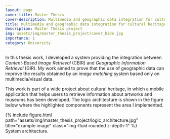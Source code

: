 ```yaml
---
layout: page
cover-title: Master Thesis
cover-description: Multimedia and geographic data integration for cultural heritage information retrieval
title: Multimedia and geographic data integration for cultural heritage information retrieval
description: Master Thesis project
img: assets/img/master_thesis_project/cover_hide.jpg
importance: 1
category: University
---
```


In this thesis work, I developed a system providing the integration between *Content-Based Image Retrieval* (CBIR) and *Geographic Information Retrieval* (GIR).
My work aimed to prove that the use of geographic data can improve the results obtained by an *image matching* system based only on multimedia/visual data.

This work is part of a wide project about cultural heritage, in which a mobile application that helps users to retrieve information about artworks and museums has been developed. The logic architecture is shown in the figure below where the highlighted components represent the area I implemented.

<div class="row">
    <div class="col-sm mt-3 mt-md-0">
        {% include figure.html path="assets/img/master_thesis_project/logic_architecture.jpg" title="example image" class="img-fluid rounded z-depth-1" %}
    </div>
</div>
<div class="caption">
    System architecture.
</div>